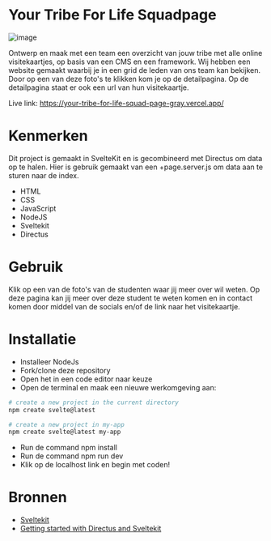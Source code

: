 
# Your Tribe For Life Squadpage

![image](https://github.com/user-attachments/assets/992f7172-3df6-4f9a-9311-5735b7dc9a22)


Ontwerp en maak met een team een overzicht van jouw tribe met alle online visitekaartjes, op basis van een CMS en een framework. Wij hebben een website gemaakt waarbij je in een grid de leden van ons team kan bekijken. Door op een van deze foto's te klikken kom je op de detailpagina. Op de detailpagina staat er ook een url van hun visitekaartje. 

Live link: https://your-tribe-for-life-squad-page-gray.vercel.app/

# Kenmerken

Dit project is gemaakt in SvelteKit en is gecombineerd met Directus om data op te halen. Hier is gebruik gemaakt van een +page.server.js om data aan te sturen naar de index.

- HTML
- CSS
- JavaScript
- NodeJS
- Sveltekit
- Directus


# Gebruik

Klik op een van de foto's van de studenten waar jij meer over wil weten. Op deze pagina kan jij meer over deze student te weten komen en in contact komen door middel van de socials en/of de link naar het visitekaartje.

# Installatie 

-  Installeer NodeJs
- Fork/clone deze repository
- Open het in een code editor naar keuze
- Open de terminal en maak een nieuwe werkomgeving aan:
```bash
# create a new project in the current directory
npm create svelte@latest

# create a new project in my-app
npm create svelte@latest my-app
```
- Run de command npm install
- Run de command npm run dev
- Klik op de localhost link en begin met coden!

# Bronnen

- [Sveltekit](https://kit.svelte.dev/)
- [Getting started with Directus and Sveltekit](https://docs.directus.io/blog/getting-started-directus-sveltekit.html)
